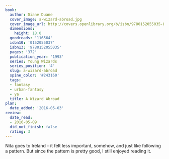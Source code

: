 ```yaml
---
book:
  author: Diane Duane
  cover_image: a-wizard-abroad.jpg
  cover_image_url: http://covers.openlibrary.org/b/isbn/9780152055035-L.jpg
  dimensions:
    height: 18.0
  goodreads: '116564'
  isbn10: '0152055037'
  isbn13: '9780152055035'
  pages: '372'
  publication_year: '1993'
  series: Young Wizards
  series_position: '4'
  slug: a-wizard-abroad
  spine_color: '#243160'
  tags:
  - fantasy
  - urban-fantasy
  - ya
  title: A Wizard Abroad
plan:
  date_added: '2016-05-03'
review:
  date_read:
  - 2016-05-09
  did_not_finish: false
  rating: 3
---
```


Nita goes to Ireland - it felt less important, somehow, and just like following a pattern. But since the pattern is pretty good, I still enjoyed reading it.
